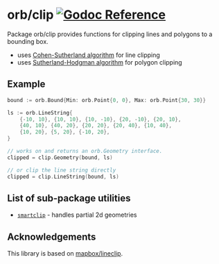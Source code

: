 # orb/clip [![Godoc Reference](https://pkg.go.dev/badge/github.com/TucarApp/orb)](https://pkg.go.dev/github.com/TucarApp/orb/clip)

Package orb/clip provides functions for clipping lines and polygons to a bounding box.

-   uses [Cohen-Sutherland algorithm](https://en.wikipedia.org/wiki/Cohen%E2%80%93Sutherland_algorithm) for line clipping
-   uses [Sutherland-Hodgman algorithm](https://en.wikipedia.org/wiki/Sutherland%E2%80%93Hodgman_algorithm) for polygon clipping

## Example

```go
bound := orb.Bound{Min: orb.Point{0, 0}, Max: orb.Point{30, 30}}

ls := orb.LineString{
    {-10, 10}, {10, 10}, {10, -10}, {20, -10}, {20, 10},
    {40, 10}, {40, 20}, {20, 20}, {20, 40}, {10, 40},
    {10, 20}, {5, 20}, {-10, 20},
}

// works on and returns an orb.Geometry interface.
clipped = clip.Geometry(bound, ls)

// or clip the line string directly
clipped = clip.LineString(bound, ls)
```

## List of sub-package utilities

-   [`smartclip`](smartclip) - handles partial 2d geometries

## Acknowledgements

This library is based on [mapbox/lineclip](https://github.com/mapbox/lineclip).
